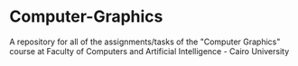 # Computer-Graphics
A repository for all of the assignments/tasks of the "Computer Graphics" course at Faculty of Computers and Artificial Intelligence - Cairo University
